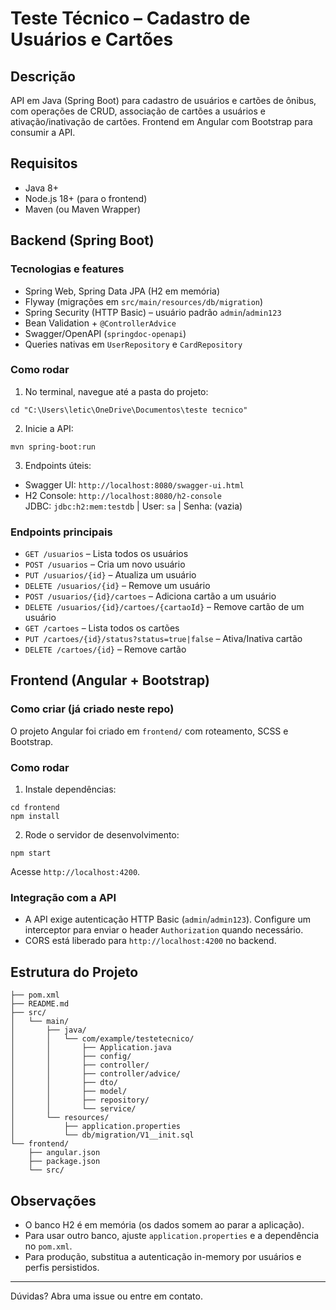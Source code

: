 # Teste Técnico – Cadastro de Usuários e Cartões

## Descrição
API em Java (Spring Boot) para cadastro de usuários e cartões de ônibus, com operações de CRUD, associação de cartões a usuários e ativação/inativação de cartões. Frontend em Angular com Bootstrap para consumir a API.

## Requisitos
- Java 8+
- Node.js 18+ (para o frontend)
- Maven (ou Maven Wrapper)

## Backend (Spring Boot)

### Tecnologias e features
- Spring Web, Spring Data JPA (H2 em memória)
- Flyway (migrações em `src/main/resources/db/migration`)
- Spring Security (HTTP Basic) – usuário padrão `admin`/`admin123`
- Bean Validation + `@ControllerAdvice`
- Swagger/OpenAPI (`springdoc-openapi`)
- Queries nativas em `UserRepository` e `CardRepository`

### Como rodar
1. No terminal, navegue até a pasta do projeto:
```
cd "C:\Users\letic\OneDrive\Documentos\teste tecnico"
```
2. Inicie a API:
```
mvn spring-boot:run
```
3. Endpoints úteis:
- Swagger UI: `http://localhost:8080/swagger-ui.html`
- H2 Console: `http://localhost:8080/h2-console`  
  JDBC: `jdbc:h2:mem:testdb` | User: `sa` | Senha: (vazia)

### Endpoints principais
- `GET /usuarios` – Lista todos os usuários
- `POST /usuarios` – Cria um novo usuário
- `PUT /usuarios/{id}` – Atualiza um usuário
- `DELETE /usuarios/{id}` – Remove um usuário
- `POST /usuarios/{id}/cartoes` – Adiciona cartão a um usuário
- `DELETE /usuarios/{id}/cartoes/{cartaoId}` – Remove cartão de um usuário
- `GET /cartoes` – Lista todos os cartões
- `PUT /cartoes/{id}/status?status=true|false` – Ativa/Inativa cartão
- `DELETE /cartoes/{id}` – Remove cartão

## Frontend (Angular + Bootstrap)

### Como criar (já criado neste repo)
O projeto Angular foi criado em `frontend/` com roteamento, SCSS e Bootstrap.

### Como rodar
1. Instale dependências:
```
cd frontend
npm install
```
2. Rode o servidor de desenvolvimento:
```
npm start
```
Acesse `http://localhost:4200`.

### Integração com a API
- A API exige autenticação HTTP Basic (`admin`/`admin123`). Configure um interceptor para enviar o header `Authorization` quando necessário.
- CORS está liberado para `http://localhost:4200` no backend.

## Estrutura do Projeto
```
├── pom.xml
├── README.md
├── src/
│   └── main/
│       ├── java/
│       │   └── com/example/testetecnico/
│       │       ├── Application.java
│       │       ├── config/
│       │       ├── controller/
│       │       ├── controller/advice/
│       │       ├── dto/
│       │       ├── model/
│       │       ├── repository/
│       │       └── service/
│       └── resources/
│           ├── application.properties
│           └── db/migration/V1__init.sql
└── frontend/
    ├── angular.json
    ├── package.json
    └── src/
```

## Observações
- O banco H2 é em memória (os dados somem ao parar a aplicação).
- Para usar outro banco, ajuste `application.properties` e a dependência no `pom.xml`.
- Para produção, substitua a autenticação in-memory por usuários e perfis persistidos.

---

Dúvidas? Abra uma issue ou entre em contato.
